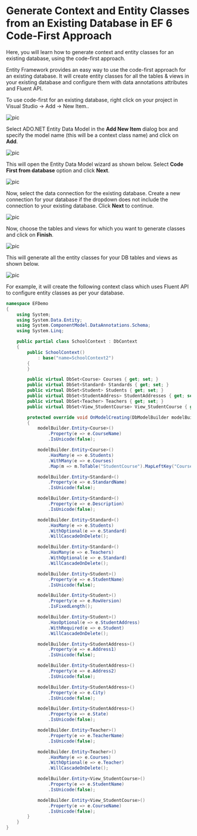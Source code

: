 # Generate Context and Entity Classes from an Existing Database in EF 6 Code-First Approach
Here, you will learn how to generate context and entity classes for an existing database, using the code-first approach.

Entity Framework provides an easy way to use the code-first approach for an existing database. It will create entity classes for all the tables & views in your existing database and configure them with data annotations attributes and Fluent API.

To use code-first for an existing database, right click on your project in Visual Studio -> Add -> New Item..

![pic](https://www.entityframeworktutorial.net/images/codefirst/codefirst-for-existing-db1.png)

Select ADO.NET Entity Data Model in the **Add New Item** dialog box and specify the model name (this will be a context class name) and click on **Add**.

![pic](https://www.entityframeworktutorial.net/images/codefirst/codefirst-for-existing-db2.png)

This will open the Entity Data Model wizard as shown below. Select **Code First from database** option and click **Next**.

![pic](https://www.entityframeworktutorial.net/images/codefirst/codefirst-for-existing-db3.png)

Now, select the data connection for the existing database. Create a new connection for your database if the dropdown does not include the connection to your existing database. Click **Next** to continue.

![pic](https://www.entityframeworktutorial.net/images/codefirst/codefirst-for-existing-db4.png)

Now, choose the tables and views for which you want to generate classes and click on **Finish**.

![pic](https://www.entityframeworktutorial.net/images/codefirst/codefirst-for-existing-db5.png)

This will generate all the entity classes for your DB tables and views as shown below.

![pic](https://www.entityframeworktutorial.net/images/codefirst/codefirst-for-existing-db6.png)

For example, it will create the following context class which uses Fluent API to configure entity classes as per your database.

```cs
namespace EFDemo
{
    using System;
    using System.Data.Entity;
    using System.ComponentModel.DataAnnotations.Schema;
    using System.Linq;

    public partial class SchoolContext : DbContext
    {
        public SchoolContext()
            : base("name=SchoolContext2")
        {
        }

        public virtual DbSet<Course> Courses { get; set; }
        public virtual DbSet<Standard> Standards { get; set; }
        public virtual DbSet<Student> Students { get; set; }
        public virtual DbSet<StudentAddress> StudentAddresses { get; set; }
        public virtual DbSet<Teacher> Teachers { get; set; }
        public virtual DbSet<View_StudentCourse> View_StudentCourse { get; set; }

        protected override void OnModelCreating(DbModelBuilder modelBuilder)
        {
            modelBuilder.Entity<Course>()
                .Property(e => e.CourseName)
                .IsUnicode(false);

            modelBuilder.Entity<Course>()
                .HasMany(e => e.Students)
                .WithMany(e => e.Courses)
                .Map(m => m.ToTable("StudentCourse").MapLeftKey("CourseId").MapRightKey("StudentId"));

            modelBuilder.Entity<Standard>()
                .Property(e => e.StandardName)
                .IsUnicode(false);

            modelBuilder.Entity<Standard>()
                .Property(e => e.Description)
                .IsUnicode(false);

            modelBuilder.Entity<Standard>()
                .HasMany(e => e.Students)
                .WithOptional(e => e.Standard)
                .WillCascadeOnDelete();

            modelBuilder.Entity<Standard>()
                .HasMany(e => e.Teachers)
                .WithOptional(e => e.Standard)
                .WillCascadeOnDelete();

            modelBuilder.Entity<Student>()
                .Property(e => e.StudentName)
                .IsUnicode(false);

            modelBuilder.Entity<Student>()
                .Property(e => e.RowVersion)
                .IsFixedLength();

            modelBuilder.Entity<Student>()
                .HasOptional(e => e.StudentAddress)
                .WithRequired(e => e.Student)
                .WillCascadeOnDelete();

            modelBuilder.Entity<StudentAddress>()
                .Property(e => e.Address1)
                .IsUnicode(false);

            modelBuilder.Entity<StudentAddress>()
                .Property(e => e.Address2)
                .IsUnicode(false);

            modelBuilder.Entity<StudentAddress>()
                .Property(e => e.City)
                .IsUnicode(false);

            modelBuilder.Entity<StudentAddress>()
                .Property(e => e.State)
                .IsUnicode(false);

            modelBuilder.Entity<Teacher>()
                .Property(e => e.TeacherName)
                .IsUnicode(false);

            modelBuilder.Entity<Teacher>()
                .HasMany(e => e.Courses)
                .WithOptional(e => e.Teacher)
                .WillCascadeOnDelete();

            modelBuilder.Entity<View_StudentCourse>()
                .Property(e => e.StudentName)
                .IsUnicode(false);

            modelBuilder.Entity<View_StudentCourse>()
                .Property(e => e.CourseName)
                .IsUnicode(false);
        }
    }
}
```


